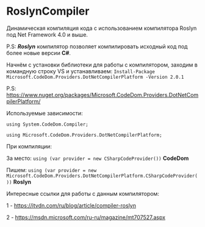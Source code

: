 # RoslynCompiler
Динамическая компиляция кода с использованием компилятора Roslyn под Net Framework 4.0 и выше.

P.S: ***Roslyn*** компилятор позволяет компилировать исходный код под более новые версии **C#**.

Начнём с установки библиотеки для работы с компилятором, заходим в командную строку VS и устанавливаем:
`Install-Package Microsoft.CodeDom.Providers.DotNetCompilerPlatform -Version 2.0.1`

P.S: https://www.nuget.org/packages/Microsoft.CodeDom.Providers.DotNetCompilerPlatform/

Используемые зависимости:

`using System.CodeDom.Compiler; `

`using Microsoft.CodeDom.Providers.DotNetCompilerPlatform;`

При компиляции: 

За место: `using (var provider = new CSharpCodeProvider())` **CodeDom**

Пишем: `using (var provider = new Microsoft.CodeDom.Providers.DotNetCompilerPlatform.CSharpCodeProvider())` **Roslyn**

Интересные ссылки для работы с данным компилятором:

1 - https://itvdn.com/ru/blog/article/compiler-roslyn

2 - https://msdn.microsoft.com/ru-ru/magazine/mt707527.aspx
